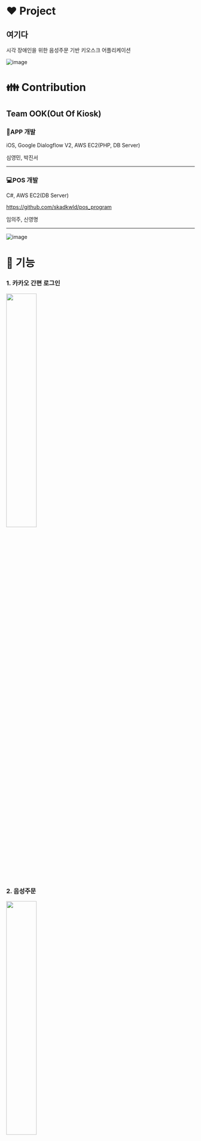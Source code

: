# :heart:  Project
## 여기다

시각 장애인을 위한 음성주문 기반 키오스크 어플리케이션    



![image](https://user-images.githubusercontent.com/20080283/79094836-bb0bd200-7d93-11ea-8e54-94b62fcd8022.png)   

# :family: Contribution      
## Team OOK(Out Of Kiosk)

### :iphone:APP 개발

iOS, Google Dialogflow V2, AWS EC2(PHP, DB Server)

심영민, 박진서

<hr/>

### :computer:POS 개발

C#, AWS EC2(DB Server)

https://github.com/skadkwld/pos_program

임의주, 신영명


<hr/>

![image](https://user-images.githubusercontent.com/20080283/79094920-f4444200-7d93-11ea-97ea-049f433675c8.png)



# :calling: 기능

### 1. 카카오 간편 로그인
<img src="https://user-images.githubusercontent.com/20080283/79095575-b1836980-7d95-11ea-941d-5179b3c374e2.gif" width="40%">

### 2. 음성주문
<img src="https://user-images.githubusercontent.com/20080283/79096612-9fef9100-7d98-11ea-8eb6-fb7c77262f28.gif" width="40%">

Google Dialogflow, AWS EC2 Server(PHP), RDS Server(DB), Lottie
음성주문, 유사도 추천 기능 제공

### 3. 알림기능
https://www.youtube.com/watch?v=eqi8PUJboFY

### 4. 전체 시연 영상
https://www.youtube.com/watch?v=QPmVavaMwBk

### 기타: 비콘 주문 기능 (추후 영상 추가 예정)

# 



